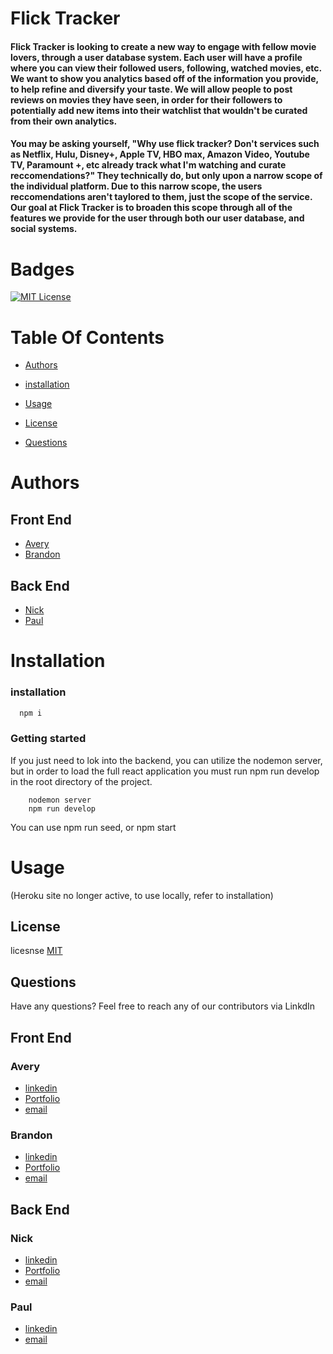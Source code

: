 # Flick Tracker

#### Flick Tracker is looking to create a new way to engage with fellow movie lovers, through a user database system. Each user will have a profile where you can view their followed users, following, watched movies, etc. We want to show you analytics based off of the information you provide, to help refine and diversify your taste. We will allow people to post reviews on movies they have seen, in order for their followers to potentially add new items into their watchlist that wouldn't be curated from their own analytics.

#### You may be asking yourself, "Why use flick tracker? Don't services such as Netflix, Hulu, Disney+, Apple TV, HBO max, Amazon Video, Youtube TV, Paramount +, etc already track what I'm watching and curate reccomendations?" They technically do, but only upon a narrow scope of the individual platform. Due to this narrow scope, the users reccomendations aren't taylored to them, just the scope of the service. Our goal at Flick Tracker is to broaden this scope through all of the features we provide for the user through both our user database, and social systems.

#

# Badges

[![MIT License](https://img.shields.io/badge/License-MIT-green.svg)](https://choosealicense.com/licenses/mit/)

# Table Of Contents

- [Authors](#Authors)

- [installation](#installation)

- [Usage](#Usage)

- [License](#License)

- [Questions](#Questions)

# Authors

## Front End

- [ Avery](https://github.com/AveryNewhart)
- [ Brandon](https://github.com/brandongiordano)


## Back End

- [ Nick](https://github.com/NicholasTozzi)
- [ Paul](https://github.com/Pauldan1988)


# Installation

### installation

```bash
  npm i
```

### Getting started
If you just need to lok into the backend, you can utilize the nodemon server, but in order to load the full react application you must run npm run develop in the root directory of the project.
```scripts
    nodemon server
    npm run develop
```

You can use npm run seed, or npm start 

# Usage

(Heroku site no longer active, to use locally, refer to installation)

## License

licesnse
[MIT](https://choosealicense.com/licenses/mit/)

## Questions

Have any questions? Feel free to reach any of our contributors via LinkdIn

## Front End
### Avery
- [ linkedin](https://www.linkedin.com/in/avery-newhart-0654a9263/)
- [Portfolio](www.averynewhart.com)
- [email](newhartreeceavery@gmail.com)

### Brandon

- [ linkedin](https://www.linkedin.com/in/brandon-giordano-0795b3255/)
- [Portfolio](https://brandongiordano.github.io/React-Portfolio/)
- [email](bgiordano9917@gmail.com)


## Back End

### Nick
- [linkedin](https://www.linkedin.com/in/nicholas-tozzi-a19992202/)
- [Portfolio](www.nicktozzi.dev)
- [email](nicholastozzi@gmail.com)

### Paul
- [linkedin](https://www.linkedin.com/in/paul-d-angelo-jr-431407257/)
- [email](pdangelo1988@gmail.com)
